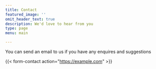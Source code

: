 ```yaml
---
title: Contact
featured_image: ''
omit_header_text: true
description: We'd love to hear from you
type: page
menu: main

---
```


You can send an email to us if you have any enquires and suggestions

{{< form-contact action="https://example.com"  >}}
